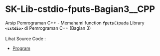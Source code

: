 # SK-Lib-cstdio-fputs-Bagian3__CPP
Arsip Pemrograman C++ - Memahami function <code><b>fputs()</b></code>pada Library <code><b>&lt;cstdio></b></code> di Pemrograman C++ (Bagian 3)<br><br>
Lihat Source Code : <br>
- <a href="https://github.com/RizkyKhapidsyah/SK-Lib-cstdio-fputs-Bagian3__CPP/blob/master/SK-Lib-cstdio-fputs-Bagian3__CPP/Source.cpp">Program</a>
